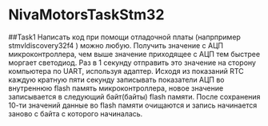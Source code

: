 # NivaMotorsTaskStm32
##Task1
Написать код при помощи отладочной платы (напрпример stmvldiscovery32f4 ) можно любую. Получить значение с АЦП микроконтроллера, чем выше значение приходящее с АЦП тем быстрее моргает светодиод. Раз в 1 секунду отправить это значение на сторону компьютера по UART, используя адаптер. 
Исходя из показаний RTC каждую кратную пяти секунду записывать показатели АЦП во внутреннюю flash память микроконтроллера, новое значение записывается в следующий байт(байты) flash памяти. После сохранения 10-ти значений данные во  flash памяти очищаются и запись начинается заново с байта с которого начиналась.
